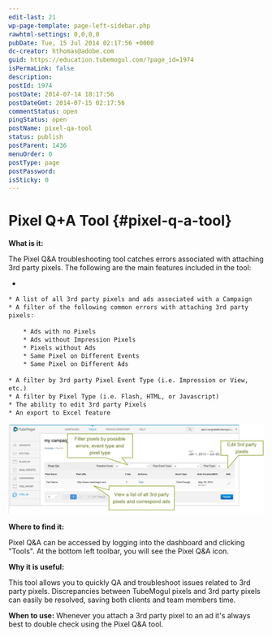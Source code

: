 ```yaml
---
edit-last: 21
wp-page-template: page-left-sidebar.php
rawhtml-settings: 0,0,0,0
pubDate: Tue, 15 Jul 2014 02:17:56 +0000
dc-creator: hthomas@adobe.com
guid: https://education.tubemogul.com/?page_id=1974
isPermaLink: false
description: 
postId: 1974
postDate: 2014-07-14 18:17:56
postDateGmt: 2014-07-15 02:17:56
commentStatus: open
pingStatus: open
postName: pixel-qa-tool
status: publish
postParent: 1436
menuOrder: 0
postType: page
postPassword: 
isSticky: 0
---
```


# Pixel Q+A Tool {#pixel-q-a-tool}

**What is it:**
  
The Pixel Q&A troubleshooting tool catches errors associated with attaching 3rd party pixels. The following are the main features included in the tool:

*

    * A list of all 3rd party pixels and ads associated with a Campaign
    * A filter of the following common errors with attaching 3rd party pixels:

        * Ads with no Pixels
        * Ads without Impression Pixels
        * Pixels without Ads
        * Same Pixel on Different Events
        * Same Pixel on Different Ads

    * A filter by 3rd party Pixel Event Type (i.e. Impression or View, etc.)
    * A filter by Pixel Type (i.e. Flash, HTML, or Javascript)
    * The ability to edit 3rd party Pixels
    * An export to Excel feature

[ ![Pixel Q&A](assets/pixel-qa.jpg)](assets/pixel-qa.jpg)

**Where to find it:**

Pixel Q&A can be accessed by logging into the dashboard and clicking "Tools". At the bottom left toolbar, you will see the Pixel Q&A icon.

**Why it is useful:**

This tool allows you to&nbsp;quickly QA and troubleshoot issues related to 3rd party pixels.&nbsp;Discrepancies between TubeMogul pixels and 3rd party pixels can easily be resolved, saving both clients and team members time.

**When to use:**
Whenever you attach a 3rd party pixel to an ad it's always best to double check using the Pixel Q&A tool. 
